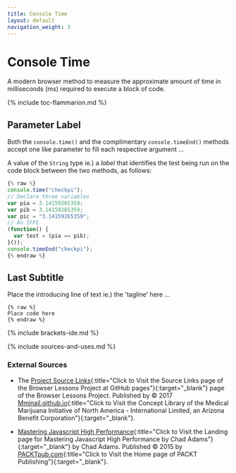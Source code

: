 ```yaml
---
title: Console Time
layout: default
navigation_weight: 3
---
```

# Console Time

A modern browser method to measure the approximate amount of time in milliseconds (ms) required to execute a block of code.

{% include toc-flammarion.md %}

## Parameter Label

Both the `console.time()` and the complimentary `console.timeEnd()` methods accept one like parameter to fill each respective argument ...

A value of the `String` type ie.) a *label* that identifies the test being run on the code block between the two methods, as follows:

```javascript
{% raw %}
console.time("checkpi");
// Declare three variables
var pia = 3.14159265359;
var pib = 3.14159265359;
var pic = "3.14159265359";
// An IFFE
(function() {
  var test = (pia == pib);
}());
console.timeEnd("checkpi");
{% endraw %}
```

## Last Subtitle

Place the introducing line of text ie.) the 'tagline' here ...

```liquid
{% raw %}
Place code here
{% endraw %}
```

{% include brackets-ide.md %}

{% include sources-and-uses.md %}

### External Sources

- The [Project Source Links](https://mminail.github.io/Browser/Source-Browser-Links.htm){:title="Click to Visit the Source Links page of the Browser Lessons Project at GitHub pages"}{:target="_blank"} page of the Browser Lessons Project. Published by © 2017 [Mminail.github.io](https://mminail.github.io/){:title="Click to Visit the Concept Library of the Medical Marijuana Initiative of North America - International Limited, an Arizona Benefit Corporation"}{:target="_blank"}.

- [Mastering Javascript High Performance](https://www.packtpub.com/web-development/mastering-javascript-high-performance){:title="Click to Visit the Landing page for Mastering Javascript High Performance by Chad Adams"}{:target="_blank"} by Chad Adams. Published © 2015 by [PACKTpub.com](https://www.packtpub.com/){:title="Click to Visit the Home page of PACKT Publishing"}{:target="_blank"}.
